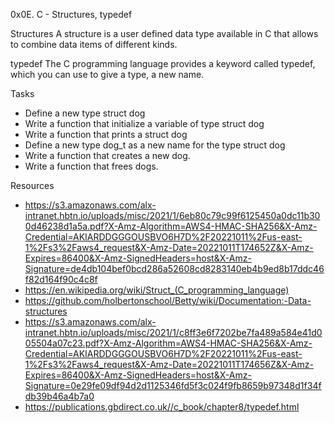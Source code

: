 0x0E. C - Structures, typedef

Structures 
A structure is a user defined data type available
in C that allows to combine data items of
different kinds.

typedef
The C programming language provides a
keyword called typedef, which you can use to
give a type, a new name.

Tasks
* Define a new type struct dog 
* Write a function that initialize a variable of type struct dog
* Write a function that prints a struct dog
* Define a new type dog_t as a new name for the type struct dog
* Write a function that creates a new dog.
* Write a function that frees dogs.

Resources
* https://s3.amazonaws.com/alx-intranet.hbtn.io/uploads/misc/2021/1/6eb80c79c99f6125450a0dc11b300d46238d1a5a.pdf?X-Amz-Algorithm=AWS4-HMAC-SHA256&X-Amz-Credential=AKIARDDGGGOUSBVO6H7D%2F20221011%2Fus-east-1%2Fs3%2Faws4_request&X-Amz-Date=20221011T174652Z&X-Amz-Expires=86400&X-Amz-SignedHeaders=host&X-Amz-Signature=de4db104bef0bcd286a52608cd8283140eb4b9ed8b17ddc46f82d164f90c4c8f
* https://en.wikipedia.org/wiki/Struct_(C_programming_language)
* https://github.com/holbertonschool/Betty/wiki/Documentation:-Data-structures
* https://s3.amazonaws.com/alx-intranet.hbtn.io/uploads/misc/2021/1/c8ff3e6f7202be7fa489a584e41d005504a07c23.pdf?X-Amz-Algorithm=AWS4-HMAC-SHA256&X-Amz-Credential=AKIARDDGGGOUSBVO6H7D%2F20221011%2Fus-east-1%2Fs3%2Faws4_request&X-Amz-Date=20221011T174656Z&X-Amz-Expires=86400&X-Amz-SignedHeaders=host&X-Amz-Signature=0e29fe09df94d2d1125346fd5f3c024f9fb8659b97348d1f34fdb39b46a4b7a0
* https://publications.gbdirect.co.uk//c_book/chapter8/typedef.html

